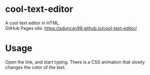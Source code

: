# cool-text-editor  
A cool text editor in HTML.  
GitHub Pages site: https://aduncan99.github.io/cool-text-editor/  

# Usage
Open the link, and start typing. There is a CSS animation that slowly changes the color of the text.  
